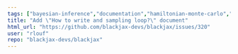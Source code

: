 ```yaml
---
tags: ["bayesian-inference","documentation","hamiltonian-monte-carlo","help-wanted","probabilistic-programming","sampling-methods"]
title: "Add \"How to write and sampling loop?\" document"
html_url: "https://github.com/blackjax-devs/blackjax/issues/320"
user: "rlouf"
repo: "blackjax-devs/blackjax"
---
```



